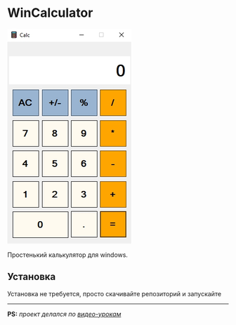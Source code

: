 # WinCalculator
![Вид калькулятора](https://github.com/MikhailMos/MikhailMos/blob/main/images/Calc.png)

Простенький калькулятор для windows.

## Установка
Установка не требуется, просто скачивайте репозиторий и запускайте

---
**PS:** _проект делался по [видео-урокам](https://itproger.com/course/cpp-winforms "Жми, для перехода на сайт")_
